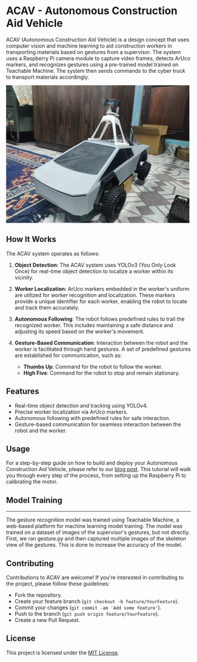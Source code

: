 # ACAV - Autonomous Construction Aid Vehicle

ACAV (Autonomous Construction Aid Vehicle) is a design concept that uses computer vision and machine learning to aid construction workers in transporting materials based on gestures from a supervisor. The system uses a Raspberry Pi camera module to capture video frames, detects ArUco markers, and recognizes gestures using a pre-trained model trained on Teachable Machine. The system then sends commands to the cyber truck to transport materials accordingly.

<img src="images/ACAV-prototype.jpg" alt="ACAV Robot" width="500">
 
## How It Works

The ACAV system operates as follows:

1. **Object Detection**: The ACAV system uses YOLOv3 (You Only Look Once) for real-time object detection to localize a worker within its vicinity.

2. **Worker Localization**: ArUco markers embedded in the worker's uniform are utilized for worker recognition and localization. These markers provide a unique identifier for each worker, enabling the robot to locate and track them accurately.

3. **Autonomous Following**: The robot follows predefined rules to trail the recognized worker. This includes maintaining a safe distance and adjusting its speed based on the worker's movement.

4. **Gesture-Based Communication**: Interaction between the robot and the worker is facilitated through hand gestures. A set of predefined gestures are established for communication, such as:
    - **Thumbs Up**: Command for the robot to follow the worker.
    - **High Five**: Command for the robot to stop and remain stationary.

## Features

- Real-time object detection and tracking using YOLOv4.
- Precise worker localization via ArUco markers.
- Autonomous following with predefined rules for safe interaction.
- Gesture-based communication for seamless interaction between the robot and the worker.

## Usage

For a step-by-step guide on how to build and deploy your Autonomous Construction Aid Vehicle, please refer to our [blog post](https://blazingcold.com/diy-autonomus-car/). This tutorial will walk you through every step of the process, from setting up the Raspberry Pi to calibrating the motor.


## Model Training
----------------

The gesture recognition model was trained using Teachable Machine, a web-based platform for machine learning model training. The model was trained on a dataset of images of the supervisor's gestures, but not directly. First, we ran gesture.py and then captured multiple images of the skeleton view of the gestures. This is done to increase the accuracy of the model.

## Contributing

Contributions to ACAV are welcome! If you're interested in contributing to the project, please follow these guidelines:
- Fork the repository.
- Create your feature branch (`git checkout -b feature/YourFeature`).
- Commit your changes (`git commit -am 'Add some feature'`).
- Push to the branch (`git push origin feature/YourFeature`).
- Create a new Pull Request.

## License

This project is licensed under the [MIT License](LICENSE).
